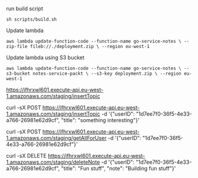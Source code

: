 run build script

`sh scripts/build.sh`

Update lambda

`aws lambda update-function-code --function-name go-service-notes \
    --zip-file fileb://./deployment.zip \
    --region eu-west-1`

Update lambda using S3 bucket

`aws lambda update-function-code --function-name go-service-notes \
    --s3-bucket notes-service-packt \
    --s3-key deployment.zip \
    --region eu-west-1`


https://ifhrxwl601.execute-api.eu-west-1.amazonaws.com/staging/insertTopic

curl -sX POST https://ifhrxwl601.execute-api.eu-west-1.amazonaws.com/staging/insertTopic -d '{"userID": "1d7ee7f0-36f5-4e33-a766-26981e62d9cf", "title": "something interesting"}'

curl -sX POST https://ifhrxwl601.execute-api.eu-west-1.amazonaws.com/staging/getAllForUser -d '{"userID": "1d7ee7f0-36f5-4e33-a766-26981e62d9cf"}'



curl -sX DELETE https://ifhrxwl601.execute-api.eu-west-1.amazonaws.com/staging/deleteNote -d '{"userID": "1d7ee7f0-36f5-4e33-a766-26981e62d9cf", "title": "Fun stuff", "note": "Building fun stuff"}'